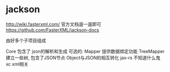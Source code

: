 # jackson #
http://wiki.fasterxml.com/
官方文档遛一遛即可
https://github.com/FasterXML/jackson-docs

由好多个子项目组成

Core 包含了 json的解析和生成
可选的:
	Mapper 提供数据绑定功能
		TreeMapper 建立一些树, 包含了JSON节点	
		Object与JSON的相互转化
	jax-rs 不知道什么鬼
	xc xml相关
	

